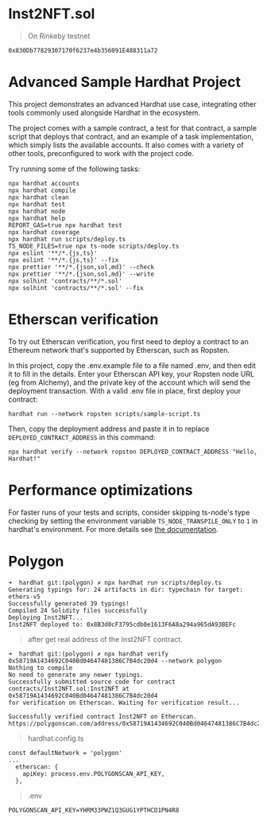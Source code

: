 # Inst2NFT.sol
> On Rinkeby testnet
```
0x830Db77829307170f6237e4b356091E488311a72
```


# Advanced Sample Hardhat Project

This project demonstrates an advanced Hardhat use case, integrating other tools commonly used alongside Hardhat in the ecosystem.

The project comes with a sample contract, a test for that contract, a sample script that deploys that contract, and an example of a task implementation, which simply lists the available accounts. It also comes with a variety of other tools, preconfigured to work with the project code.

Try running some of the following tasks:

```shell
npx hardhat accounts
npx hardhat compile
npx hardhat clean
npx hardhat test
npx hardhat node
npx hardhat help
REPORT_GAS=true npx hardhat test
npx hardhat coverage
npx hardhat run scripts/deploy.ts
TS_NODE_FILES=true npx ts-node scripts/deploy.ts
npx eslint '**/*.{js,ts}'
npx eslint '**/*.{js,ts}' --fix
npx prettier '**/*.{json,sol,md}' --check
npx prettier '**/*.{json,sol,md}' --write
npx solhint 'contracts/**/*.sol'
npx solhint 'contracts/**/*.sol' --fix
```

# Etherscan verification

To try out Etherscan verification, you first need to deploy a contract to an Ethereum network that's supported by Etherscan, such as Ropsten.

In this project, copy the .env.example file to a file named .env, and then edit it to fill in the details. Enter your Etherscan API key, your Ropsten node URL (eg from Alchemy), and the private key of the account which will send the deployment transaction. With a valid .env file in place, first deploy your contract:

```shell
hardhat run --network ropsten scripts/sample-script.ts
```

Then, copy the deployment address and paste it in to replace `DEPLOYED_CONTRACT_ADDRESS` in this command:

```shell
npx hardhat verify --network ropsten DEPLOYED_CONTRACT_ADDRESS "Hello, Hardhat!"
```

# Performance optimizations

For faster runs of your tests and scripts, consider skipping ts-node's type checking by setting the environment variable `TS_NODE_TRANSPILE_ONLY` to `1` in hardhat's environment. For more details see [the documentation](https://hardhat.org/guides/typescript.html#performance-optimizations).

# Polygon

```
➜  hardhat git:(polygon) ✗ npx hardhat run scripts/deploy.ts
Generating typings for: 24 artifacts in dir: typechain for target: ethers-v5
Successfully generated 39 typings!
Compiled 24 Solidity files successfully
Deploying Inst2NFT...
Inst2NFT deployed to: 0x8B3d0cF3795cdb0e1613F6A8a294a965dA93BEFc
```
> after get real address of the Inst2NFT contract.

```
➜  hardhat git:(polygon) ✗ npx hardhat verify 0x58719A1434692C040Bd04647481386C7B4dc20d4 --network polygon
Nothing to compile
No need to generate any newer typings.
Successfully submitted source code for contract
contracts/Inst2NFT.sol:Inst2NFT at 0x58719A1434692C040Bd04647481386C7B4dc20d4
for verification on Etherscan. Waiting for verification result...

Successfully verified contract Inst2NFT on Etherscan.
https://polygonscan.com/address/0x58719A1434692C040Bd04647481386C7B4dc20d4#code
```
> hardhat.config.ts
```
const defaultNetwork = 'polygon'
...
  etherscan: {
    apiKey: process.env.POLYGONSCAN_API_KEY,
  },
```
> .env
```
POLYGONSCAN_API_KEY=YHRM33PWZ1Q3GUG1YPTHCD1PN4R8
```
